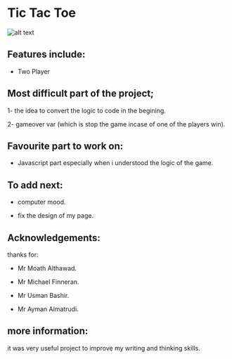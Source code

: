 
# Tic Tac Toe

![alt text](https://imgur.com/a/LwwYSMC )

## Features  include:
- Two Player

## Most difficult part of the project;

1- the idea to convert the logic to code in the begining.

2- gameover var (which is stop the game incase of one of the players win).

## Favourite part to work on:

- Javascript part especially when i understood the logic of the game.

## To add next:

- computer mood.

- fix the design of my page.

## Acknowledgements:

thanks for:

- Mr Moath Althawad.

- Mr Michael Finneran.

- Mr Usman Bashir.

- Mr Ayman Almatrudi.

## more information:

it was very useful project to improve my writing and thinking skills. 







